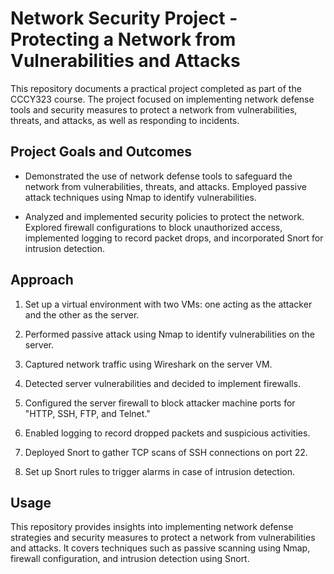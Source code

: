# Network Security Project - Protecting a Network from Vulnerabilities and Attacks

This repository documents a practical project completed as part of the CCCY323 course. The project focused on implementing network defense tools and security measures to protect a network from vulnerabilities, threats, and attacks, as well as responding to incidents.

## Project Goals and Outcomes

- Demonstrated the use of network defense tools to safeguard the network from vulnerabilities, threats, and attacks. Employed passive attack techniques using Nmap to identify vulnerabilities.

- Analyzed and implemented security policies to protect the network. Explored firewall configurations to block unauthorized access, implemented logging to record packet drops, and incorporated Snort for intrusion detection.

## Approach

1. Set up a virtual environment with two VMs: one acting as the attacker and the other as the server.

2. Performed passive attack using Nmap to identify vulnerabilities on the server.

3. Captured network traffic using Wireshark on the server VM.

4. Detected server vulnerabilities and decided to implement firewalls.

5. Configured the server firewall to block attacker machine ports for "HTTP, SSH, FTP, and Telnet."

6. Enabled logging to record dropped packets and suspicious activities.

7. Deployed Snort to gather TCP scans of SSH connections on port 22.

8. Set up Snort rules to trigger alarms in case of intrusion detection.

## Usage

This repository provides insights into implementing network defense strategies and security measures to protect a network from vulnerabilities and attacks. It covers techniques such as passive scanning using Nmap, firewall configuration, and intrusion detection using Snort.

